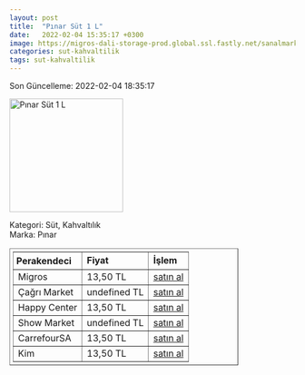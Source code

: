 ```yaml
---
layout: post
title:  "Pınar Süt 1 L"
date:   2022-02-04 15:35:17 +0300
image: https://migros-dali-storage-prod.global.ssl.fastly.net/sanalmarket/product/11010010/11010010-1ae231-1650x1650.jpg
categories: sut-kahvaltilik
tags: sut-kahvaltilik
---
```


Son Güncelleme: 2022-02-04 18:35:17

<img src="https://migros-dali-storage-prod.global.ssl.fastly.net/sanalmarket/product/11010010/11010010-1ae231-1650x1650.jpg" width="200" alt="Pınar Süt 1 L" />

Kategori: Süt, Kahvaltılık
<br />
Marka: Pınar

<table border="1" style="padding: 5px;width:80%;">
  <tr>
    <td style="padding: 5px;"><strong>Perakendeci</strong></td>
    <td><strong>Fiyat</strong></td>
    <td><strong>İşlem</strong></td>
  </tr>
  <tr>
              <td>Migros</td>
              <td>13,50 TL</td>
              <td><a target="_blank" href="https://www.migros.com.tr/pinar-sut-1-l-p-a7ffda">satın al</a></td>
            </tr><tr>
              <td>Çağrı Market</td>
              <td>undefined TL</td>
              <td><a target="_blank" href="https://www.cagri.com/pinar-tam-yagli-sut-1-lt">satın al</a></td>
            </tr><tr>
              <td>Happy Center</td>
              <td>13,50 TL</td>
              <td><a target="_blank" href="https://www.happycenter.com.tr/Pinar_Sut_11_Tam_Yagli">satın al</a></td>
            </tr><tr>
              <td>Show Market</td>
              <td>undefined TL</td>
              <td><a target="_blank" href="https://www.showsanal.com/product/pinar-sut-1-lt/b6eafb85-4ff6-476e-acbd-00b05107a370">satın al</a></td>
            </tr><tr>
              <td>CarrefourSA</td>
              <td>13,50 TL</td>
              <td><a target="_blank" href="https://www.carrefoursa.com/pinar-tam-yagli-sut-1-lt-p-30008788">satın al</a></td>
            </tr><tr>
              <td>Kim</td>
              <td>13,50 TL</td>
              <td><a target="_blank" href="https://www.kimgeldi.com/pinar-sut-t-yagli-uht-1000-ml">satın al</a></td>
            </tr>
</table>
